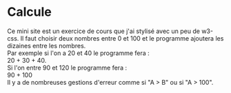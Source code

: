 # Calcule
Ce mini site est un exercice de cours que j'ai stylisé avec un peu de w3-css. 
Il faut choisir deux nombres entre 0 et 100 et le programme ajoutera les dizaines entre les nombres.  
Par exemple si l'on a 20 et 40 le programme fera :  
20 + 30 + 40.  
Si l'on entre 90 et 120 le programme fera :  
90 + 100  
Il y a de nombreuses gestions d'erreur comme si "A > B" ou si "A > 100".  
